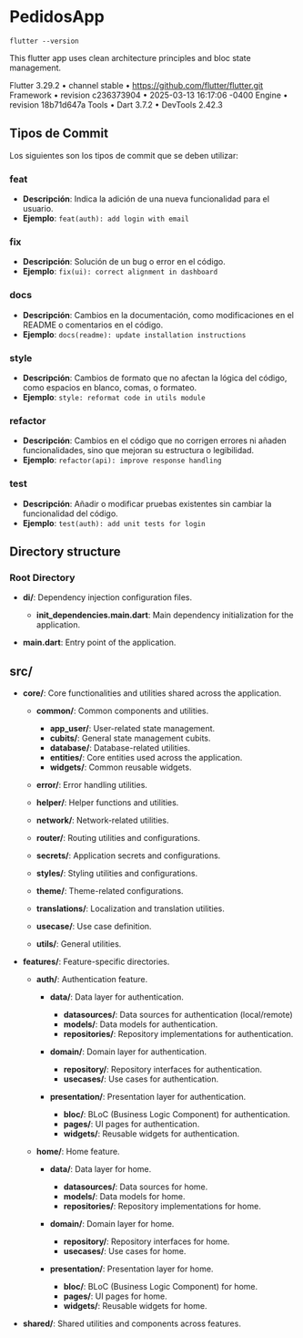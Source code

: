 # PedidosApp

```
flutter --version
```
This flutter app uses clean architecture principles and 
bloc state management.

Flutter 3.29.2 • channel stable • https://github.com/flutter/flutter.git
Framework • revision c236373904 • 2025-03-13 16:17:06 -0400
Engine • revision 18b71d647a
Tools • Dart 3.7.2 • DevTools 2.42.3

## Tipos de Commit

Los siguientes son los tipos de commit que se deben utilizar:

### feat
- **Descripción**: Indica la adición de una nueva funcionalidad para el usuario.
- **Ejemplo**: `feat(auth): add login with email`

### fix
- **Descripción**: Solución de un bug o error en el código.
- **Ejemplo**: `fix(ui): correct alignment in dashboard`

### docs
- **Descripción**: Cambios en la documentación, como modificaciones en el README o comentarios en el código.
- **Ejemplo**: `docs(readme): update installation instructions`

### style
- **Descripción**: Cambios de formato que no afectan la lógica del código, como espacios en blanco, comas, o formateo.
- **Ejemplo**: `style: reformat code in utils module`

### refactor
- **Descripción**: Cambios en el código que no corrigen errores ni añaden funcionalidades, sino que mejoran su estructura o legibilidad.
- **Ejemplo**: `refactor(api): improve response handling`

### test
- **Descripción**: Añadir o modificar pruebas existentes sin cambiar la funcionalidad del código.
- **Ejemplo**: `test(auth): add unit tests for login`

## Directory structure

### Root Directory
- **di/**: Dependency injection configuration files.
  - **init_dependencies.main.dart**: Main dependency initialization for the application.

- **main.dart**: Entry point of the application.

## src/
- **core/**: Core functionalities and utilities shared across the application.
  - **common/**: Common components and utilities.
    - **app_user/**: User-related state management.
    - **cubits/**: General state management cubits.
    - **database/**: Database-related utilities.
    - **entities/**: Core entities used across the application.
    - **widgets/**: Common reusable widgets.

  - **error/**: Error handling utilities.
  - **helper/**: Helper functions and utilities.
  - **network/**: Network-related utilities.
  - **router/**: Routing utilities and configurations.
  - **secrets/**: Application secrets and configurations.
  - **styles/**: Styling utilities and configurations.
  - **theme/**: Theme-related configurations.
  - **translations/**: Localization and translation utilities.
  - **usecase/**: Use case definition.
  - **utils/**: General utilities.

- **features/**: Feature-specific directories.
  - **auth/**: Authentication feature.
    - **data/**: Data layer for authentication.
      - **datasources/**: Data sources for authentication (local/remote)
      - **models/**: Data models for authentication.
      - **repositories/**: Repository implementations for authentication.

    - **domain/**: Domain layer for authentication.
      - **repository/**: Repository interfaces for authentication.
      - **usecases/**: Use cases for authentication.

    - **presentation/**: Presentation layer for authentication.
      - **bloc/**: BLoC (Business Logic Component) for authentication.
      - **pages/**: UI pages for authentication.
      - **widgets/**: Reusable widgets for authentication.

  - **home/**: Home feature.
    - **data/**: Data layer for home.
      - **datasources/**: Data sources for home.
      - **models/**: Data models for home.
      - **repositories/**: Repository implementations for home.

    - **domain/**: Domain layer for home.
      - **repository/**: Repository interfaces for home.
      - **usecases/**: Use cases for home.

    - **presentation/**: Presentation layer for home.
      - **bloc/**: BLoC (Business Logic Component) for home.
      - **pages/**: UI pages for home.
      - **widgets/**: Reusable widgets for home.

- **shared/**: Shared utilities and components across features.
